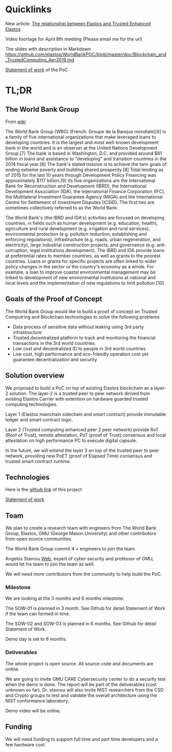 # Quicklinks

New article: [The relationship between Elastos and Trusted Enhanced Elastos](doc/RelationshipWithElastos.md)

Video foortage for April 8th meeting (Please email me for the url)

The slides with description in Markdown
<https://github.com/elastos/WorldBankPOC/blob/master/doc/Blockchain_and_TrustedComputing_Apr2019.md>

[Statement of work](doc/SOW-overview.md) of the PoC

# TL;DR


## The World Bank Group

From [wiki](https://en.wikipedia.org/wiki/World_Bank_Group)

The World Bank Group (WBG) (French: Groupe de la Banque mondiale)[6] is a family of five international organizations that make leveraged loans to developing countries. It is the largest and most well-known development bank in the world and is an observer at the United Nations Development Group.[7] The bank is based in Washington, D.C. and provided around $61 billion in loans and assistance to "developing" and transition countries in the 2014 fiscal year.[8] The bank's stated mission is to achieve the twin goals of ending extreme poverty and building shared prosperity.[8] Total lending as of 2015 for the last 10 years through Development Policy Financing was approximately $117 billion.[9] Its five organizations are the International Bank for Reconstruction and Development (IBRD), the International Development Association (IDA), the International Finance Corporation (IFC), the Multilateral Investment Guarantee Agency (MIGA) and the International Centre for Settlement of Investment Disputes (ICSID). The first two are sometimes collectively referred to as the World Bank.

The World Bank's (the IBRD and IDA's) activities are focused on developing countries, in fields such as human development (e.g. education, health), agriculture and rural development (e.g. irrigation and rural services), environmental protection (e.g. pollution reduction, establishing and enforcing regulations), infrastructure (e.g. roads, urban regeneration, and electricity), large industrial construction projects, and governance (e.g. anti-corruption, legal institutions development). The IBRD and IDA provide loans at preferential rates to member countries, as well as grants to the poorest countries. Loans or grants for specific projects are often linked to wider policy changes in the sector or the country's economy as a whole. For example, a loan to improve coastal environmental management may be linked to development of new environmental institutions at national and local levels and the implementation of new regulations to limit pollution.[10]

## Goals of the Proof of Concept

The World Bank Group would like to build a proof of concept on Trusted Computring and Blockchain technologies to solve the following problems

- Data process of sensitive data without leaking using 3rd party infrastructure
- Trusted decentralized platform to track and monitoring the financial transactions in the 3rd world countries. 
- Low cost and decentralized ID to people in 3rd world countries
- Low cost, high performance and eco-friendly operation cost yet guarantee decentralization and security

## Solution overview

We proposed to build a PoC on top of existing Elastos blockchain as a layer-2 solution. The layer-2 is a trusted peer to peer network dirived from existing Elastos Carrier with extention on hardware guarded trusted computing technologies. 

Layer 1 (Elastos mainchain sidechain and smart contract) provide immutable ledger and smart contract logic. 

Layer 2 (Trusted computing enhanced peer 2 peer network) provide RoT (Roof of Trust), remote attestation, PoT (proof of Trust) consensus and local attestation on high performance PC to execute digital capsule. 

In the future, we will extend the layer 3 on top of the trusted peer to peer network, providing new PoET (proof of Elapsed Time) consensus and trusted smart contract runtime. 

## Technologies

Here is the [github link](http://github.com/elastos/WorldBankPOC) of this project

[Statement of work](https://github.com/elastos/WorldBankPOC/blob/master/doc/SOW-overview.md)

## Team

We plan to create a research team with engineers from The World Bank Group, Elastos, GMU (George Mason University) and other contributors from open source communities. 

The World Bank Group commit 4 + engineers to join the team.

Angelos Stavrou [Web](http://cs.gmu.edu/~astavrou), expert of cyber security and  professor of GMU, would let his team to join the team as well.

We will need more contributors from the community to help build the PoC.

### Milestone

We are looking at the 3 months and 6 months milestone.

The SOW-01 is planned in 3 month. See Github for detail Statement of Work if the team can formed in time.

The SOW-02 and SOW-03 is planned in 6 months. See Github for detail Statement of Work. 

Demo day is set to 6 months.

### Deliverables

The whole project is open source. All source code and documents are online.

We are going to invite GMU CARE Cybersecurity center to do a security test when the demo is done. The report will  be part of the deliverables (cost unknown so far).
Dr. stavrou will also invite NIST researchers from the CSD and Crypto groups to test and validate the overall architecture using the NIST conformance laboratory.

Demo video will be online.

## Funding

We will need funding to support full time and part time developers and a few hardware cost.


